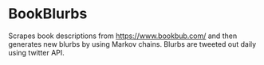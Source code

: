 # BookBlurbs

Scrapes book descriptions from https://www.bookbub.com/ and then generates new blurbs by using Markov chains. Blurbs are tweeted out daily using twitter API.
